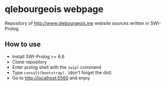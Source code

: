 # qlebourgeois webpage

Repository of <http://www.qlebourgeois.me> website sources written in SWI-Prolog.

## How to use

* Install SWI-Prolog >= 6.6
* Clone repository
* Enter prolog shell with the `swipl` command
* Type `consult(bootstrap).` (don't forget the dot)
* Go to <http://localhost:5560> and enjoy
